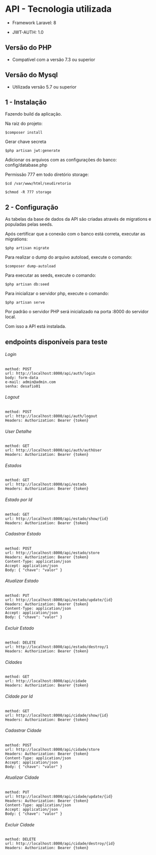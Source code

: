 # API - Tecnologia utilizada

- Framework Laravel: 8

- JWT-AUTH: 1.0

## Versão do PHP

- Compatível com a versão 7.3 ou superior

## Versão do Mysql

- Utilizada versão 5.7 ou superior

## 1 - Instalação

Fazendo build da aplicação.

Na raiz do projeto:
```
$composer install
```

Gerar chave secreta
```
$php artisan jwt:generate
```
Adicionar os arquivos com as configurações do banco: config/database.php

Permissão 777 em todo diretório storage:
```
$cd /var/www/html/seudiretorio
```
```
$chmod -R 777 storage
```
## 2 - Configuração

As tabelas da base de dados da API são criadas através de migrations e populadas pelas seeds.

Após certificar que a conexão com o banco está correta, executar as migrations:
```
$php artisan migrate
```
Para realizar o dump do arquivo autoload, execute o comando:
```
$composer dump-autoload
```
Para executar as seeds, execute o comando:
```
$php artisan db:seed
```
Para inicializar o servidor php, execute o comando:
```
$php artisan serve
```
Por padrão o servidor PHP será inicializado na porta :8000 do servidor local.

Com isso a API está instalada.

## endpoints disponíveis para teste

###### Login

    method: POST
    url: http://localhost:8000/api/auth/login
    body: form-data
    e-mail: admin@admin.com
    senha: desafio01

###### Logout

    method: POST
    url: http://localhost:8000/api/auth/logout
    Headers: Authorization: Bearer {token}

###### User Detalhe

    method: GET
    url: http://localhost:8000/api/auth/authUser
    Headers: Authorization: Bearer {token}

###### Estados

    method: GET
    url: http://localhost:8000/api/estado
    Headers: Authorization: Bearer {token}

###### Estado por Id

    method: GET
    url: http://localhost:8000/api/estado/show/{id}
    Headers: Authorization: Bearer {token}

###### Cadastrar Estado

    method: POST
    url: http://localhost:8000/api/estado/store
    Headers: Authorization: Bearer {token}
    Content-Type: application/json
    Accept: application/json
    Body: { "chave": "valor" }

###### Atualizar Estado

    method: PUT  
    url: http://localhost:8000/api/estado/update/{id}
    Headers: Authorization: Bearer {token}
    Content-Type: application/json
    Accept: application/json
    Body: { "chave": "valor" }

###### Excluir Estado

    method: DELETE
    url: http://localhost:8000/api/estado/destroy/1
    Headers: Authorization: Bearer {token}
    
###### Cidades

    method: GET
    url: http://localhost:8000/api/cidade
    Headers: Authorization: Bearer {token}

###### Cidade por Id

    method: GET
    url: http://localhost:8000/api/cidade/show/{id}
    Headers: Authorization: Bearer {token}

###### Cadastrar Cidade

    method: POST
    url: http://localhost:8000/api/cidade/store
    Headers: Authorization: Bearer {token}
    Content-Type: application/json
    Accept: application/json
    Body: { "chave": "valor" }

###### Atualizar Cidade

    method: PUT  
    url: http://localhost:8000/api/cidade/update/{id}
    Headers: Authorization: Bearer {token}
    Content-Type: application/json
    Accept: application/json
    Body: { "chave": "valor" }

###### Excluir Cidade

    method: DELETE
    url: http://localhost:8000/api/cidade/destroy/{id}
    Headers: Authorization: Bearer {token}    
